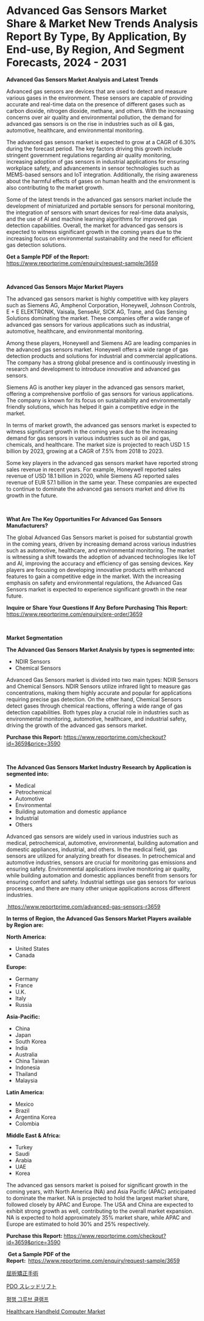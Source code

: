 <p><h1>Advanced Gas Sensors Market Share & Market New Trends Analysis Report By Type, By Application, By End-use, By Region, And Segment Forecasts, 2024 - 2031</h1></p><p><strong>Advanced Gas Sensors Market Analysis and Latest Trends</strong></p>
<p><p>Advanced gas sensors are devices that are used to detect and measure various gases in the environment. These sensors are capable of providing accurate and real-time data on the presence of different gases such as carbon dioxide, nitrogen dioxide, methane, and others. With the increasing concerns over air quality and environmental pollution, the demand for advanced gas sensors is on the rise in industries such as oil & gas, automotive, healthcare, and environmental monitoring.</p><p>The advanced gas sensors market is expected to grow at a CAGR of 6.30% during the forecast period. The key factors driving this growth include stringent government regulations regarding air quality monitoring, increasing adoption of gas sensors in industrial applications for ensuring workplace safety, and advancements in sensor technologies such as MEMS-based sensors and IoT integration. Additionally, the rising awareness about the harmful effects of gases on human health and the environment is also contributing to the market growth.</p><p>Some of the latest trends in the advanced gas sensors market include the development of miniaturized and portable sensors for personal monitoring, the integration of sensors with smart devices for real-time data analysis, and the use of AI and machine learning algorithms for improved gas detection capabilities. Overall, the market for advanced gas sensors is expected to witness significant growth in the coming years due to the increasing focus on environmental sustainability and the need for efficient gas detection solutions.</p></p>
<p><strong>Get a Sample PDF of the Report:&nbsp;</strong> <a href="https://www.reportprime.com/enquiry/request-sample/3659">https://www.reportprime.com/enquiry/request-sample/3659</a></p>
<p>&nbsp;</p>
<p><strong>Advanced Gas Sensors Major Market Players</strong></p>
<p><p>The advanced gas sensors market is highly competitive with key players such as Siemens AG, Amphenol Corporation, Honeywell, Johnson Controls, E + E ELEKTRONIK, Vaisala, SenseAir, SICK AG, Trane, and Gas Sensing Solutions dominating the market. These companies offer a wide range of advanced gas sensors for various applications such as industrial, automotive, healthcare, and environmental monitoring.</p><p>Among these players, Honeywell and Siemens AG are leading companies in the advanced gas sensors market. Honeywell offers a wide range of gas detection products and solutions for industrial and commercial applications. The company has a strong global presence and is continuously investing in research and development to introduce innovative and advanced gas sensors.</p><p>Siemens AG is another key player in the advanced gas sensors market, offering a comprehensive portfolio of gas sensors for various applications. The company is known for its focus on sustainability and environmentally friendly solutions, which has helped it gain a competitive edge in the market.</p><p>In terms of market growth, the advanced gas sensors market is expected to witness significant growth in the coming years due to the increasing demand for gas sensors in various industries such as oil and gas, chemicals, and healthcare. The market size is projected to reach USD 1.5 billion by 2023, growing at a CAGR of 7.5% from 2018 to 2023.</p><p>Some key players in the advanced gas sensors market have reported strong sales revenue in recent years. For example, Honeywell reported sales revenue of USD 18.1 billion in 2020, while Siemens AG reported sales revenue of EUR 57.1 billion in the same year. These companies are expected to continue to dominate the advanced gas sensors market and drive its growth in the future.</p></p>
<p>&nbsp;</p>
<p><strong>What Are The Key Opportunities For Advanced Gas Sensors Manufacturers?</strong></p>
<p><p>The global Advanced Gas Sensors market is poised for substantial growth in the coming years, driven by increasing demand across various industries such as automotive, healthcare, and environmental monitoring. The market is witnessing a shift towards the adoption of advanced technologies like IoT and AI, improving the accuracy and efficiency of gas sensing devices. Key players are focusing on developing innovative products with enhanced features to gain a competitive edge in the market. With the increasing emphasis on safety and environmental regulations, the Advanced Gas Sensors market is expected to experience significant growth in the near future.</p></p>
<p><strong>Inquire or Share Your Questions If Any Before Purchasing This Report:</strong> <a href="https://www.reportprime.com/enquiry/pre-order/3659">https://www.reportprime.com/enquiry/pre-order/3659</a></p>
<p>&nbsp;</p>
<p><strong>Market Segmentation</strong></p>
<p><strong>The Advanced Gas Sensors Market Analysis by types is segmented into:</strong></p>
<p><ul><li>NDIR Sensors</li><li>Chemical Sensors</li></ul></p>
<p><p>Advanced Gas Sensors market is divided into two main types: NDIR Sensors and Chemical Sensors. NDIR Sensors utilize infrared light to measure gas concentrations, making them highly accurate and popular for applications requiring precise gas detection. On the other hand, Chemical Sensors detect gases through chemical reactions, offering a wide range of gas detection capabilities. Both types play a crucial role in industries such as environmental monitoring, automotive, healthcare, and industrial safety, driving the growth of the advanced gas sensors market.</p></p>
<p><strong>Purchase this Report:&nbsp;</strong><a href="https://www.reportprime.com/checkout?id=3659&price=3590">https://www.reportprime.com/checkout?id=3659&price=3590</a></p>
<p>&nbsp;</p>
<p><strong>The Advanced Gas Sensors Market Industry Research by Application is segmented into:</strong></p>
<p><ul><li>Medical</li><li>Petrochemical</li><li>Automotive</li><li>Environmental</li><li>Building automation and domestic appliance</li><li>Industrial</li><li>Others</li></ul></p>
<p><p>Advanced gas sensors are widely used in various industries such as medical, petrochemical, automotive, environmental, building automation and domestic appliances, industrial, and others. In the medical field, gas sensors are utilized for analyzing breath for diseases. In petrochemical and automotive industries, sensors are crucial for monitoring gas emissions and ensuring safety. Environmental applications involve monitoring air quality, while building automation and domestic appliances benefit from sensors for ensuring comfort and safety. Industrial settings use gas sensors for various processes, and there are many other unique applications across different industries.</p></p>
<p><a href="https://www.reportprime.com/advanced-gas-sensors-r3659">&nbsp;https://www.reportprime.com/advanced-gas-sensors-r3659</a></p>
<p><strong>In terms of Region, the Advanced Gas Sensors Market Players available by Region are:</strong></p>
<p>
    <p> <strong> North America: </strong>
        <ul>
            <li>United States</li>
            <li>Canada</li>
        </ul>
        </p> 
    <p> <strong> Europe: </strong>
        <ul>
            <li>Germany</li>
            <li>France</li>
            <li>U.K.</li>
            <li>Italy</li>
            <li>Russia</li>
        </ul>
        </p> 
    <p> <strong> Asia-Pacific: </strong>
        <ul>
            <li>China</li>
            <li>Japan</li>
            <li>South Korea</li>
            <li>India</li>
            <li>Australia</li>
            <li>China Taiwan</li>
            <li>Indonesia</li>
            <li>Thailand</li>
            <li>Malaysia</li>
        </ul>
        </p> 
    <p> <strong> Latin America: </strong>
        <ul>
            <li>Mexico</li>
            <li>Brazil</li>
            <li>Argentina Korea</li>
            <li>Colombia</li>
        </ul>
        </p> 
    <p> <strong> Middle East & Africa: </strong>
        <ul>
            <li>Turkey</li>
            <li>Saudi</li>
            <li>Arabia</li>
            <li>UAE</li>
            <li>Korea</li>
        </ul>
    </p>
    </p>
<p><p>The advanced gas sensors market is poised for significant growth in the coming years, with North America (NA) and Asia Pacific (APAC) anticipated to dominate the market. NA is projected to hold the largest market share, followed closely by APAC and Europe. The USA and China are expected to exhibit strong growth as well, contributing to the overall market expansion. NA is expected to hold approximately 35% market share, while APAC and Europe are estimated to hold 30% and 25% respectively.</p></p>
<p><strong>Purchase this Report: </strong><a href="https://www.reportprime.com/checkout?id=3659&price=3590">https://www.reportprime.com/checkout?id=3659&price=3590</a></p>
<p>&nbsp;<strong>Get a Sample PDF of the Report:&nbsp;&nbsp;</strong><a href="https://www.reportprime.com/enquiry/request-sample/3659">https://www.reportprime.com/enquiry/request-sample/3659</a></p>
<p><strong></strong></p>
<p><p><a href="https://medium.com/@carllane655/%E5%B1%88%E6%8A%98%E6%89%8B%E8%A1%93%E5%B8%82%E5%A0%B4%E3%81%AE%E3%82%B7%E3%82%A7%E3%82%A2%E3%81%AE%E6%8E%A8%E7%A7%BB%E3%81%A8%E5%B8%82%E5%A0%B4%E6%88%90%E9%95%B7%E3%83%88%E3%83%AC%E3%83%B3%E3%83%892024%E5%B9%B4%E3%81%8B%E3%82%892031%E5%B9%B4%E3%81%BE%E3%81%A7-e679a53be8d2">屈折矯正手術</a></p><p><a href="https://medium.com/@charityrice70/pdo%E3%82%B9%E3%83%AC%E3%83%83%E3%83%89%E3%83%AA%E3%83%95%E3%83%88%E5%B8%82%E5%A0%B4%E3%81%AE%E5%88%86%E6%9E%90%E3%81%A82024%E5%B9%B4%E3%81%8B%E3%82%892031%E5%B9%B4%E3%81%AE%E6%9C%9F%E9%96%93%E3%81%AB%E4%BA%88%E6%B8%AC%E3%81%95%E3%82%8C%E3%82%8B%E8%A6%8F%E6%A8%A1-124f08558efd">PDO スレッドリフト</a></p><p><a href="https://github.com/laholand/Market-Research-Report-List-4/blob/main/986523477771.md">평행 그루브 클램프</a></p><p><a href="https://github.com/JameTravis/Market-Research-Report-List-5/blob/main/healthcare-handheld-computer-market.md">Healthcare Handheld Computer Market</a></p></p>